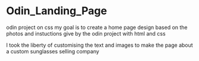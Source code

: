 # Odin_Landing_Page
odin project on css 
my goal is to create a home page design based on the photos and instuctions give by the odin project  with html and css 

I took the liberty of customising the text and images to make the page about a  custom sunglasses selling company